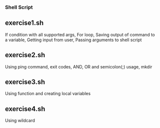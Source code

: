 ### Shell Script ###

## exercise1.sh ##
If condition with all supported args, For loop, Saving output of command to a variable, Getting input from user, Passing arguments to shell script

## exercise2.sh ##
Using ping command, exit codes, AND, OR and semicolon(;) usage, mkdir

## exercise3.sh ##
Using function and creating local variables

## exercise4.sh ##
Using wildcard